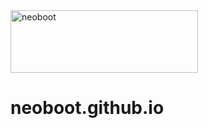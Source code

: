  <img src="https://neoboot.github.io/logo.svg" width="300" height="100" alt="neoboot">

# neoboot.github.io
